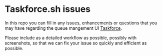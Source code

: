 # Taskforce.sh issues

In this repo you can fill in any issues, enhancements or questions that you may have regarding the queue mangement UI [Taskforce](https://taskforce.sh).

Please include as a detailed workflow as possible, possibly with screenshots, so that we can fix your issue so quickly and efficient as possible.


